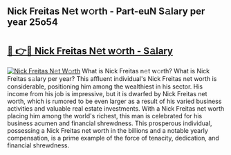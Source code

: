 ## Nick Freitas N𝚎t w𝚘rth - Part-euN S𝚊lary per year 25o54

# <h2><a href="http://gc1huu.nevu.top/?p=Nick+Freitas">🔗 👉🔴 Nick Freitas N𝚎t w𝚘rth - S𝚊lary</a></h2>

[![Nick Freitas N𝚎t W𝚘rth](https://i.imgur.com/Oavwk0R.jpeg)](http://gc1huu.nevu.top/?p=Nick+Freitas)
What is Nick Freitas n𝚎t w𝚘rth? What is Nick Freitas s𝚊lary per year?
This affluent individual's Nick Freitas net worth is considerable, positioning him among the wealthiest in his sector. His income from his job is impressive, but it is dwarfed by Nick Freitas net worth, which is rumored to be even larger as a result of his varied business activities and valuable real estate investments. With a Nick Freitas net worth placing him among the world's richest, this man is celebrated for his business acumen and financial shrewdness. This prosperous individual, possessing a Nick Freitas net worth in the billions and a notable yearly compensation, is a prime example of the force of tenacity, dedication, and financial shrewdness.
